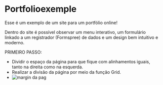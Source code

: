 # Portfolioexemple

Esse é um exemplo de um site para um portfólio online!

Dentro do site é possível observar um menu interativo, um formulário linkado a um registrador (Formspree) de dados e um design bem intuitivo e moderno.

PRIMEIRO PASSO:

- Dividir o espaço da página para que fique com alinhamentos iguais, tanto na direita como na esquerda.
- Realizar a divisão da página por meio da função Grid.
- ![margin da pag](https://github.com/davimarinho01/Portfolioexemple/assets/148814974/f0a4e22d-6f39-41a5-adb8-b796c9772691)
